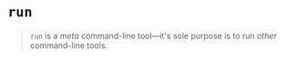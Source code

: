 # `run`

> `run` is a *meta* command-line tool&mdash;it's sole purpose is to run *other* command-line tools.
